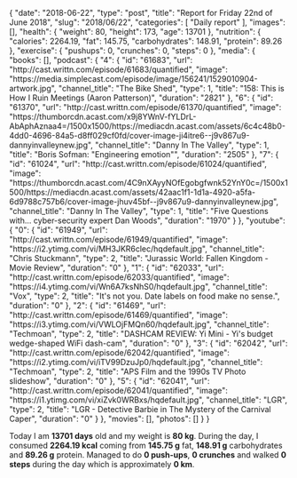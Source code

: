 {
    "date": "2018-06-22",
    "type": "post",
    "title": "Report for Friday 22nd of June 2018",
    "slug": "2018\/06\/22",
    "categories": [
        "Daily report"
    ],
    "images": [],
    "health": {
        "weight": 80,
        "height": 173,
        "age": 13701
    },
    "nutrition": {
        "calories": 2264.19,
        "fat": 145.75,
        "carbohydrates": 148.91,
        "protein": 89.26
    },
    "exercise": {
        "pushups": 0,
        "crunches": 0,
        "steps": 0
    },
    "media": {
        "books": [],
        "podcast": {
            "4": {
                "id": "61683",
                "url": "http:\/\/cast.writtn.com\/episode\/61683\/quantified",
                "image": "https:\/\/media.simplecast.com\/episode\/image\/156241\/1529010904-artwork.jpg",
                "channel_title": "The Bike Shed",
                "type": 1,
                "title": "158: This is How I Ruin Meetings (Aaron Patterson)",
                "duration": "2821"
            },
            "6": {
                "id": "61370",
                "url": "http:\/\/cast.writtn.com\/episode\/61370\/quantified",
                "image": "https:\/\/thumborcdn.acast.com\/x9j8YWnV-fYLDrL-AbAphAznaa4=\/1500x1500\/https:\/\/mediacdn.acast.com\/assets\/6c4c48b0-4dd0-4696-84a5-d8ff029cf0fd\/cover-image-ji4itre6--j9v867u9-dannyinvalleynew.jpg",
                "channel_title": "Danny In The Valley",
                "type": 1,
                "title": "Boris Sofman: \"Engineering emotion\"",
                "duration": "2505"
            },
            "7": {
                "id": "61024",
                "url": "http:\/\/cast.writtn.com\/episode\/61024\/quantified",
                "image": "https:\/\/thumborcdn.acast.com\/4C9nXAyyNOfEgobgfwnk52YnY0c=\/1500x1500\/https:\/\/mediacdn.acast.com\/assets\/42aac1f1-1d1a-4920-a5fa-6d9788c757b6\/cover-image-jhuv45bf--j9v867u9-dannyinvalleynew.jpg",
                "channel_title": "Danny In The Valley",
                "type": 1,
                "title": "Five Questions with... cyber-security expert Dan Woods",
                "duration": "1970"
            }
        },
        "youtube": {
            "0": {
                "id": "61949",
                "url": "http:\/\/cast.writtn.com\/episode\/61949\/quantified",
                "image": "https:\/\/i2.ytimg.com\/vi\/MH3JKR6clec\/hqdefault.jpg",
                "channel_title": "Chris Stuckmann",
                "type": 2,
                "title": "Jurassic World: Fallen Kingdom - Movie Review",
                "duration": "0"
            },
            "1": {
                "id": "62033",
                "url": "http:\/\/cast.writtn.com\/episode\/62033\/quantified",
                "image": "https:\/\/i4.ytimg.com\/vi\/Wn6A7ksNhS0\/hqdefault.jpg",
                "channel_title": "Vox",
                "type": 2,
                "title": "It's not you. Date labels on food make no sense.",
                "duration": "0"
            },
            "2": {
                "id": "61469",
                "url": "http:\/\/cast.writtn.com\/episode\/61469\/quantified",
                "image": "https:\/\/i3.ytimg.com\/vi\/VWLOjFMQn60\/hqdefault.jpg",
                "channel_title": "Techmoan",
                "type": 2,
                "title": "DASHCAM REVIEW: Yi Mini - Yi's budget wedge-shaped WiFi dash-cam",
                "duration": "0"
            },
            "3": {
                "id": "62042",
                "url": "http:\/\/cast.writtn.com\/episode\/62042\/quantified",
                "image": "https:\/\/i2.ytimg.com\/vi\/iTV99DzuJp0\/hqdefault.jpg",
                "channel_title": "Techmoan",
                "type": 2,
                "title": "APS Film and the 1990s TV Photo slideshow",
                "duration": "0"
            },
            "5": {
                "id": "62041",
                "url": "http:\/\/cast.writtn.com\/episode\/62041\/quantified",
                "image": "https:\/\/i1.ytimg.com\/vi\/xiZvk0WRBxs\/hqdefault.jpg",
                "channel_title": "LGR",
                "type": 2,
                "title": "LGR - Detective Barbie in The Mystery of the Carnival Caper",
                "duration": "0"
            }
        },
        "movies": [],
        "photos": []
    }
}

Today I am <strong>13701 days</strong> old and my weight is <strong>80 kg</strong>. During the day, I consumed <strong>2264.19 kcal</strong> coming from <strong>145.75 g</strong> fat, <strong>148.91 g</strong> carbohydrates and <strong>89.26 g</strong> protein. Managed to do <strong>0 push-ups</strong>, <strong>0 crunches</strong> and walked <strong>0 steps</strong> during the day which is approximately <strong>0 km</strong>.